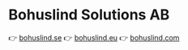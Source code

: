 # Bohuslind Solutions AB

👉 [bohuslind.se](https://bohuslind.se/) 
👉 [bohuslind.eu](https://bohuslind.eu/) 
👉 [bohuslind.com](https://bohuslind.com/)